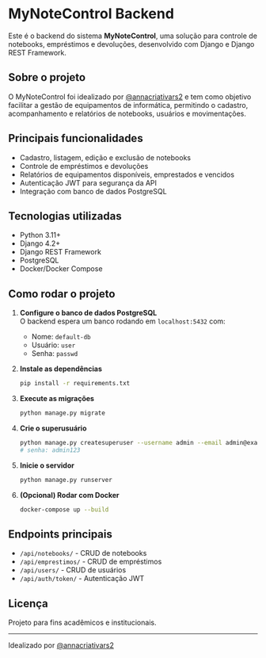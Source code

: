 # MyNoteControl Backend

Este é o backend do sistema **MyNoteControl**, uma solução para controle de notebooks, empréstimos e devoluções, desenvolvido com Django e Django REST Framework.

## Sobre o projeto

O MyNoteControl foi idealizado por [@annacriativars2](https://github.com/annacriativars2) e tem como objetivo facilitar a gestão de equipamentos de informática, permitindo o cadastro, acompanhamento e relatórios de notebooks, usuários e movimentações.

## Principais funcionalidades

- Cadastro, listagem, edição e exclusão de notebooks
- Controle de empréstimos e devoluções
- Relatórios de equipamentos disponíveis, emprestados e vencidos
- Autenticação JWT para segurança da API
- Integração com banco de dados PostgreSQL

## Tecnologias utilizadas

- Python 3.11+
- Django 4.2+
- Django REST Framework
- PostgreSQL
- Docker/Docker Compose

## Como rodar o projeto

1. **Configure o banco de dados PostgreSQL**  
   O backend espera um banco rodando em `localhost:5432` com:
   - Nome: `default-db`
   - Usuário: `user`
   - Senha: `passwd`

2. **Instale as dependências**
   ```bash
   pip install -r requirements.txt
   ```

3. **Execute as migrações**
   ```bash
   python manage.py migrate
   ```

4. **Crie o superusuário**
   ```bash
   python manage.py createsuperuser --username admin --email admin@example.com
   # senha: admin123
   ```

5. **Inicie o servidor**
   ```bash
   python manage.py runserver
   ```

6. **(Opcional) Rodar com Docker**
   ```bash
   docker-compose up --build
   ```

## Endpoints principais

- `/api/notebooks/` - CRUD de notebooks
- `/api/emprestimos/` - CRUD de empréstimos
- `/api/users/` - CRUD de usuários
- `/api/auth/token/` - Autenticação JWT

## Licença

Projeto para fins acadêmicos e institucionais.

---

Idealizado por [@annacriativars2](https://github.com/annacriativars2)
